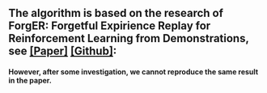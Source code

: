## The algorithm is based on the research of ForgER: Forgetful Expirience Replay for Reinforcement Learning from Demonstrations, see [[Paper]](https://arxiv.org/abs/2006.09939) [[Github]](https://github.com/cog-isa/forger):

#### However, after some investigation, we cannot reproduce the same result in the paper.



